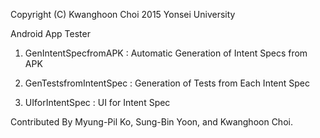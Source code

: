 Copyright (C) Kwanghoon Choi 2015 Yonsei University

Android App Tester

1) GenIntentSpecfromAPK : Automatic Generation of Intent Specs from APK

2) GenTestsfromIntentSpec : Generation of Tests from Each Intent Spec

3) UIforIntentSpec : UI for Intent Spec


Contributed By Myung-Pil Ko, Sung-Bin Yoon, and Kwanghoon Choi.


